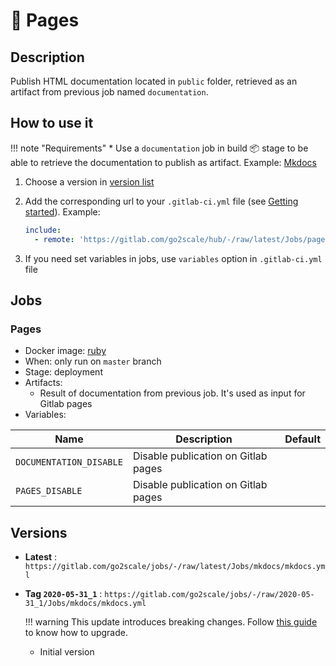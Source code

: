 # 🚀 Pages

## Description

Publish HTML documentation located in `public` folder, retrieved as an artifact
from previous job named `documentation`.

## How to use it

!!! note "Requirements"
    * Use a `documentation` job in build 📦 stage to be able to retrieve the
      documentation to publish as artifact. Example: [Mkdocs](/Jobs/mkdocs/)

1. Choose a version in [version list](#versions)
2. Add the corresponding url to your `.gitlab-ci.yml` file (see [Getting
   started](/getting-started)). Example:

    ```yaml
    include:
      - remote: 'https://gitlab.com/go2scale/hub/-/raw/latest/Jobs/pages/pages.yml'
    ```

3. If you need set variables in jobs, use `variables` option in
   `.gitlab-ci.yml` file

## Jobs

### Pages

* Docker image: [ruby](https://hub.docker.com/_/ruby)
* When: only run on `master` branch
* Stage: deployment
* Artifacts:
    * Result of documentation from previous job. It's used as input for Gitlab
      pages
* Variables:

| Name | Description | Default |
| ---- | ----------- | ------- |
| `DOCUMENTATION_DISABLE` | Disable publication on Gitlab pages| |
| `PAGES_DISABLE` | Disable publication on Gitlab pages | |

## Versions

* **Latest** : `https://gitlab.com/go2scale/jobs/-/raw/latest/Jobs/mkdocs/mkdocs.yml`
* **Tag `2020-05-31_1`** : `https://gitlab.com/go2scale/jobs/-/raw/2020-05-31_1/Jobs/mkdocs/mkdocs.yml`

    !!! warning
        This update introduces breaking changes. Follow [this
        guide](https://squidfunk.github.io/mkdocs-material/releases/5/#how-to-upgrade)
        to know how to upgrade.
    * Initial version
